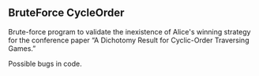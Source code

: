 ## BruteForce CycleOrder
Brute-force program to validate the inexistence of Alice's winning strategy for the conference paper “A Dichotomy Result for Cyclic-Order Traversing Games.”

Possible bugs in code.

